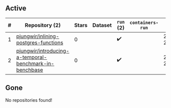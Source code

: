 ## Active
| # | Repository (2) | Stars | Dataset | `run` (2) | `containers-run` | Last Modified |
| --- | --- | --- | --- | --- | --- | --- |
| 1 | [pjungwir/inlining-postgres-functions](https://github.com/pjungwir/inlining-postgres-functions) | 0 |  | :heavy_check_mark: |  | 2025-05-09 22:31:22+00:00 |
| 2 | [pjungwir/introducing-a-temporal-benchmark-in-benchbase](https://github.com/pjungwir/introducing-a-temporal-benchmark-in-benchbase) | 0 |  | :heavy_check_mark: |  | 2025-05-09 21:52:24+00:00 |

## Gone
No repositories found!
